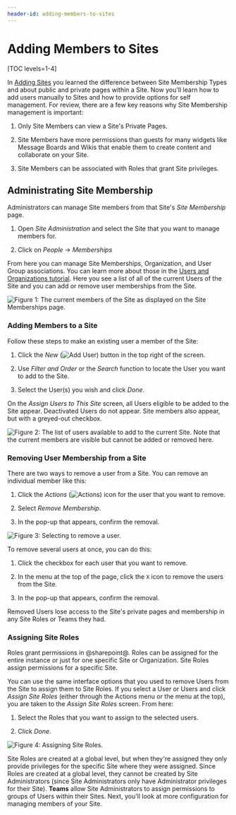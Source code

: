 ```yaml
---
header-id: adding-members-to-sites
---
```


# Adding Members to Sites

[TOC levels=1-4]

In [Adding Sites](/docs/7-1/user/-/knowledge_base/u/adding-sites) you 
learned the difference between Site Membership Types and about public and 
private pages within a Site. Now you'll learn how to add users manually to Sites
and how to provide options for self management. For review, there are a few key
reasons why Site Membership management is important:

1.  Only Site Members can view a Site's Private Pages.

2.  Site Members have more permissions than guests for many widgets like Message
    Boards and Wikis that enable them to create content and collaborate on your
    Site.

3.  Site Members can be associated with Roles that grant Site privileges.

## Administrating Site Membership

Administrators can manage Site members from that Site's *Site Membership* page.

1.  Open *Site Administration* and select the Site that you want to manage
    members for.
 
2.  Click on *People* &rarr; *Memberships*

From here you can manage Site Memberships, Organization, and User Group
associations. You can learn more about those in the 
[Users and Organizations tutorial](/docs/7-2/user/-/knowledge_base/u/users-and-organizations). Here
you see a list of all of the current Users of the Site and you can add or remove
user memberships from the Site.

![Figure 1: The current members of the Site as displayed on the *Site Memberships* page. ](../../../../images/orgs-add-organization-site.png)

### Adding Members to a Site

Follow these steps to make an existing user a member of the Site:

1.  Click the *New* (![Add User](../../../../images/icon-add.png)) 
    button in the top right of the screen.

2.  Use *Filter and Order* or the *Search* function to locate the User you want
    to add to the Site.
 
3.  Select the User(s) you wish and click *Done*.

On the *Assign Users to This Site* screen, all Users eligible to be added to the
Site appear. Deactivated Users do not appear. Site members also appear, but with
a greyed-out checkbox.

![Figure 2: The list of users available to add to the current Site. Note that the current members are visible but cannot be added or removed here. ](../../../../images/assign-users.png)

### Removing User Membership from a Site

There are two ways to remove a user from a Site. You can remove an individual 
member like this:

1.  Click the *Actions* (![Actions](../../../../images/icon-actions.png)) icon
    for the user that you want to remove.
 
2.  Select *Remove Membership*.

3.  In the pop-up that appears, confirm the removal.

![Figure 3: Selecting to remove a user. ](../../../../images/remove-user.png)

To remove several users at once, you can do this:

1.  Click the checkbox for each user that you want to remove.

2.  In the menu at the top of the page, click the `X` icon to remove the
    users from the Site. 

3.  In the pop-up that appears, confirm the removal.

Removed Users lose access to the Site's private pages and membership in any Site
Roles or Teams they had. 

### Assigning Site Roles

Roles grant permissions in @sharepoint@. Roles can be assigned for the entire
instance or just for one specific Site or Organization. Site Roles assign
permissions for a specific Site.

You can use the same interface options that you used to remove Users from the 
Site to assign them to Site Roles. If you select a User or Users and click
*Assign Site Roles* (either through the Actions menu or the menu at the top),
you are taken to the *Assign Site Roles* screen. From here:

1.  Select the Roles that you want to assign to the selected users.

2.  Click *Done*.

![Figure 4: Assigning Site Roles.](../../../../images/assigning-site-roles.png)

Site Roles are created at a global level, but when they're assigned they only
provide privileges for the specific Site where they were assigned. Since Roles
are created at a global level, they cannot be created by Site Administrators
(since Site Administrators only have Administrator privileges for their Site).
**Teams** allow Site Administrators to assign permissions to groups of Users
within their Sites. Next, you'll look at more configuration for managing members
of your Site.
